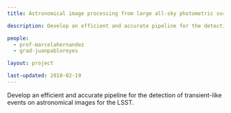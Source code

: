 ```yaml
---
title: Astronomical image processing from large all-sky photometric surveys for the detection and measurement of transients 

description: Develop an efficient and accurate pipeline for the detection of transient-like events on astronomical images for the LSST.

people:
  - prof-marcelahernandez
  - grad-juanpabloreyes

layout: project

last-updated: 2018-02-19
---
```


Develop an efficient and accurate pipeline for the detection of transient-like events on astronomical
images for the LSST.
